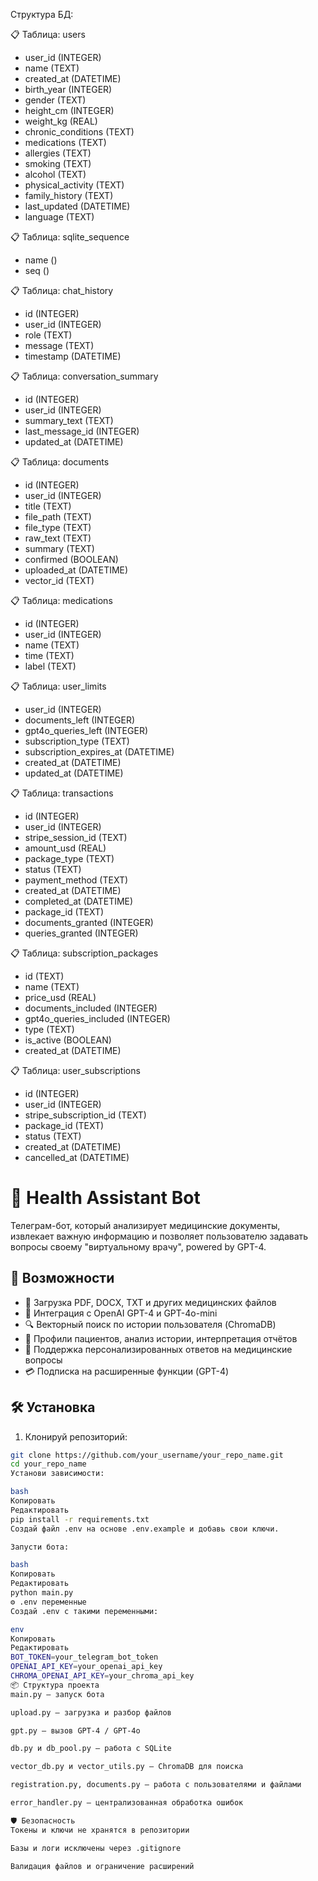 Структура БД: 

📋 Таблица: users
  - user_id (INTEGER)
  - name (TEXT)
  - created_at (DATETIME)
  - birth_year (INTEGER)
  - gender (TEXT)
  - height_cm (INTEGER)
  - weight_kg (REAL)
  - chronic_conditions (TEXT)
  - medications (TEXT)
  - allergies (TEXT)
  - smoking (TEXT)
  - alcohol (TEXT)
  - physical_activity (TEXT)
  - family_history (TEXT)
  - last_updated (DATETIME)
  - language (TEXT)

📋 Таблица: sqlite_sequence
  - name ()
  - seq ()

📋 Таблица: chat_history
  - id (INTEGER)
  - user_id (INTEGER)
  - role (TEXT)
  - message (TEXT)
  - timestamp (DATETIME)

📋 Таблица: conversation_summary
  - id (INTEGER)
  - user_id (INTEGER)
  - summary_text (TEXT)
  - last_message_id (INTEGER)
  - updated_at (DATETIME)

📋 Таблица: documents
  - id (INTEGER)
  - user_id (INTEGER)
  - title (TEXT)
  - file_path (TEXT)
  - file_type (TEXT)
  - raw_text (TEXT)
  - summary (TEXT)
  - confirmed (BOOLEAN)
  - uploaded_at (DATETIME)
  - vector_id (TEXT)

📋 Таблица: medications
  - id (INTEGER)
  - user_id (INTEGER)
  - name (TEXT)
  - time (TEXT)
  - label (TEXT)

📋 Таблица: user_limits
  - user_id (INTEGER)
  - documents_left (INTEGER)
  - gpt4o_queries_left (INTEGER)
  - subscription_type (TEXT)
  - subscription_expires_at (DATETIME)
  - created_at (DATETIME)
  - updated_at (DATETIME)

📋 Таблица: transactions
  - id (INTEGER)
  - user_id (INTEGER)
  - stripe_session_id (TEXT)
  - amount_usd (REAL)
  - package_type (TEXT)
  - status (TEXT)
  - payment_method (TEXT)
  - created_at (DATETIME)
  - completed_at (DATETIME)
  - package_id (TEXT)
  - documents_granted (INTEGER)
  - queries_granted (INTEGER)

📋 Таблица: subscription_packages
  - id (TEXT)
  - name (TEXT)
  - price_usd (REAL)
  - documents_included (INTEGER)
  - gpt4o_queries_included (INTEGER)
  - type (TEXT)
  - is_active (BOOLEAN)
  - created_at (DATETIME)

📋 Таблица: user_subscriptions
  - id (INTEGER)
  - user_id (INTEGER)
  - stripe_subscription_id (TEXT)
  - package_id (TEXT)
  - status (TEXT)
  - created_at (DATETIME)
  - cancelled_at (DATETIME)

# 🧠 Health Assistant Bot

Телеграм-бот, который анализирует медицинские документы, извлекает важную информацию и позволяет пользователю задавать вопросы своему "виртуальному врачу", powered by GPT-4.

## 🚀 Возможности

- 📄 Загрузка PDF, DOCX, TXT и других медицинских файлов
- 🤖 Интеграция с OpenAI GPT-4 и GPT-4o-mini
- 🔍 Векторный поиск по истории пользователя (ChromaDB)
- 🧾 Профили пациентов, анализ истории, интерпретация отчётов
- 🧠 Поддержка персонализированных ответов на медицинские вопросы
- 💳 Подписка на расширенные функции (GPT-4)

## 🛠️ Установка

1. Клонируй репозиторий:
```bash
git clone https://github.com/your_username/your_repo_name.git
cd your_repo_name
Установи зависимости:

bash
Копировать
Редактировать
pip install -r requirements.txt
Создай файл .env на основе .env.example и добавь свои ключи.

Запусти бота:

bash
Копировать
Редактировать
python main.py
⚙️ .env переменные
Создай .env с такими переменными:

env
Копировать
Редактировать
BOT_TOKEN=your_telegram_bot_token
OPENAI_API_KEY=your_openai_api_key
CHROMA_OPENAI_API_KEY=your_chroma_api_key
📦 Структура проекта
main.py — запуск бота

upload.py — загрузка и разбор файлов

gpt.py — вызов GPT-4 / GPT-4o

db.py и db_pool.py — работа с SQLite

vector_db.py и vector_utils.py — ChromaDB для поиска

registration.py, documents.py — работа с пользователями и файлами

error_handler.py — централизованная обработка ошибок

🛡️ Безопасность
Токены и ключи не хранятся в репозитории

Базы и логи исключены через .gitignore

Валидация файлов и ограничение расширений